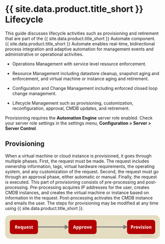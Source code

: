 # {{ site.data.product.title_short }} Lifecycle

This guide discusses lifecycle activities such as provisioning and
retirement that are part of the {{ site.data.product.title_short }} Automate component.
{{ site.data.product.title_short }} Automate enables real-time, bidirectional process
integration and adaptive automation for management events and
administrative or operational activities.

  - Operations Management with service level resource enforcement.

  - Resource Management including datastore cleanup, snapshot aging and
    enforcement, and virtual machine or instance aging and retirement.

  - Configuration and Change Management including enforced closed loop
    change management.

  - Lifecycle Management such as provisioning, customization,
    reconfiguration, approval, CMDB updates, and retirement.

<div class="important">

Provisioning requires the **Automation Engine** server role enabled.
Check your server role settings in the settings menu,
**Configuration > Server > Server Control**.

</div>

## Provisioning

When a virtual machine or cloud instance is provisioned, it goes through
multiple phases. First, the request must be made. The request includes
ownership information, tags, virtual hardware requirements, the
operating system, and any customization of the request. Second, the
request must go through an approval phase, either automatic or manual.
Finally, the request is executed. This part of provisioning consists of
pre-processing and post-processing. Pre-processing acquires IP addresses
for the user, creates CMDB instances, and creates the virtual machine or
instance based on information in the request. Post-processing activates
the CMDB instance and emails the user. The steps for provisioning may be
modified at any time using {{ site.data.product.title_short }}. 

![2314](../images/2314.png)
